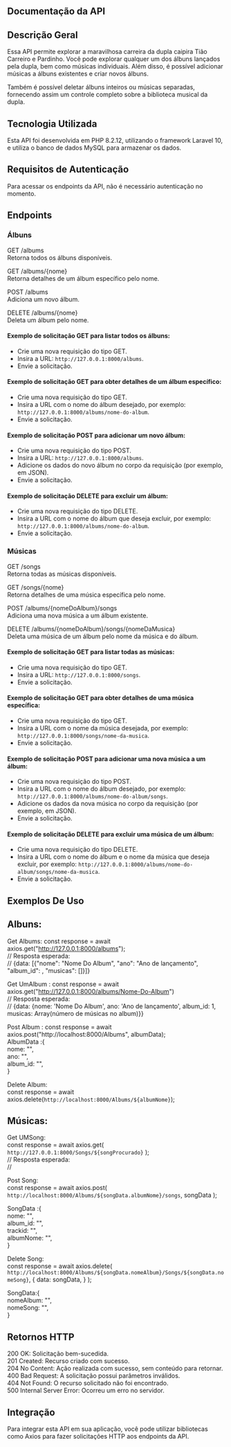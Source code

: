 ## Documentação da API

## Descrição Geral

Essa API permite explorar a maravilhosa carreira da dupla caipira Tião Carreiro e Pardinho. Você pode explorar qualquer um dos álbuns lançados pela dupla, bem como músicas individuais. Além disso, é possível adicionar músicas a álbuns existentes e criar novos álbuns.

Também é possível deletar álbuns inteiros ou músicas separadas, fornecendo assim um controle completo sobre a biblioteca musical da dupla.

## Tecnologia Utilizada

Esta API foi desenvolvida em PHP 8.2.12, utilizando o framework Laravel 10, e utiliza o banco de dados MySQL para armazenar os dados.

## Requisitos de Autenticação

Para acessar os endpoints da API, não é necessário autenticação no momento.

## Endpoints

### Álbuns

GET /albums  
Retorna todos os álbuns disponíveis.

GET /albums/{nome}  
Retorna detalhes de um álbum específico pelo nome.

POST /albums  
Adiciona um novo álbum.

DELETE /albums/{nome}  
Deleta um álbum pelo nome.

#### Exemplo de solicitação GET para listar todos os álbuns:

-   Crie uma nova requisição do tipo GET.
-   Insira a URL: `http://127.0.0.1:8000/albums`.
-   Envie a solicitação.

#### Exemplo de solicitação GET para obter detalhes de um álbum específico:

-   Crie uma nova requisição do tipo GET.
-   Insira a URL com o nome do álbum desejado, por exemplo: `http://127.0.0.1:8000/albums/nome-do-album`.
-   Envie a solicitação.

#### Exemplo de solicitação POST para adicionar um novo álbum:

-   Crie uma nova requisição do tipo POST.
-   Insira a URL: `http://127.0.0.1:8000/albums`.
-   Adicione os dados do novo álbum no corpo da requisição (por exemplo, em JSON).
-   Envie a solicitação.

#### Exemplo de solicitação DELETE para excluir um álbum:

-   Crie uma nova requisição do tipo DELETE.
-   Insira a URL com o nome do álbum que deseja excluir, por exemplo: `http://127.0.0.1:8000/albums/nome-do-album`.
-   Envie a solicitação.

### Músicas

GET /songs  
Retorna todas as músicas disponíveis.

GET /songs/{nome}  
Retorna detalhes de uma música específica pelo nome.

POST /albums/{nomeDoAlbum}/songs  
Adiciona uma nova música a um álbum existente.

DELETE /albums/{nomeDoAlbum}/songs/{nomeDaMusica}  
Deleta uma música de um álbum pelo nome da música e do álbum.

#### Exemplo de solicitação GET para listar todas as músicas:

-   Crie uma nova requisição do tipo GET.
-   Insira a URL: `http://127.0.0.1:8000/songs`.
-   Envie a solicitação.

#### Exemplo de solicitação GET para obter detalhes de uma música específica:

-   Crie uma nova requisição do tipo GET.
-   Insira a URL com o nome da música desejada, por exemplo: `http://127.0.0.1:8000/songs/nome-da-musica`.
-   Envie a solicitação.

#### Exemplo de solicitação POST para adicionar uma nova música a um álbum:

-   Crie uma nova requisição do tipo POST.
-   Insira a URL com o nome do álbum desejado, por exemplo: `http://127.0.0.1:8000/albums/nome-do-album/songs`.
-   Adicione os dados da nova música no corpo da requisição (por exemplo, em JSON).
-   Envie a solicitação.

#### Exemplo de solicitação DELETE para excluir uma música de um álbum:

-   Crie uma nova requisição do tipo DELETE.
-   Insira a URL com o nome do álbum e o nome da música que deseja excluir, por exemplo: `http://127.0.0.1:8000/albums/nome-do-album/songs/nome-da-musica`.
-   Envie a solicitação.

## Exemplos De Uso

## Albuns:

Get Albums:
const response = await axios.get("http://127.0.0.1:8000/albums");  
// Resposta esperada:  
// {data: [{"nome": "Nome Do Album", "ano": "Ano de lançamento", "album_id": , "musicas": []}]}

Get UmAlbum :
const response = await axios.get("http://127.0.0.1:8000/albums/Nome-Do-Album")  
// Resposta esperada:  
// {data: {nome: 'Nome Do Album', ano: 'Ano de lançamento', album_id: 1, musicas: Array(número de músicas no album)}}

Post Album :
const response = await axios.post("http://localhost:8000/Albums", albumData);  
AlbumData :{  
nome: "",  
ano: "",  
album_id: "",  
}

Delete Album:  
const response = await axios.delete(`http://localhost:8000/Albums/${albumNome}`);

## Músicas:

Get UMSong:  
const response = await axios.get(
`http://127.0.0.1:8000/Songs/${songProcurado}`
);  
// Resposta esperada:  
//

Post Song:  
const response = await axios.post(
`http://localhost:8000/Albums/${songData.albumNome}/songs`,
songData
);

SongData :{  
nome: "",  
album_id: "",  
trackid: "",  
albumNome: "",  
}

Delete Song:  
const response = await axios.delete(
`http://localhost:8000/Albums/${songData.nomeAlbum}/Songs/${songData.nomeSong}`,
{
data: songData,
}
);

SongData:{  
nomeAlbum: "",  
nomeSong: "",  
}

## Retornos HTTP

200 OK: Solicitação bem-sucedida.  
201 Created: Recurso criado com sucesso.  
204 No Content: Ação realizada com sucesso, sem conteúdo para retornar.  
400 Bad Request: A solicitação possui parâmetros inválidos.  
404 Not Found: O recurso solicitado não foi encontrado.  
500 Internal Server Error: Ocorreu um erro no servidor.

## Integração

Para integrar esta API em sua aplicação, você pode utilizar bibliotecas como Axios para fazer solicitações HTTP aos endpoints da API.
